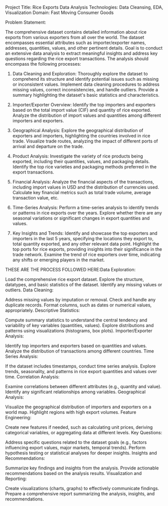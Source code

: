 Project Title: Rice Exports Data Analysis
Technologies: Data Cleansing, EDA, Visualization
Domain: Fast Moving Consumer Goods

Problem Statement:
 
The comprehensive dataset contains detailed information about rice exports from various exporters from all over the world. The dataset encompasses essential attributes such as importer/exporter names, addresses, quantities, values, and other pertinent details. Goal is to conduct an extensive data analysis to extract meaningful insights and address key questions regarding the rice export transactions. The analysis should encompass the following processes:

1. Data Cleaning and Exploration:
Thoroughly explore the dataset to comprehend its structure and identify potential issues such as missing or inconsistent values.
Implement data cleaning procedures to address missing values, correct inconsistencies, and handle outliers.
Provide a summary highlighting the dataset's basic statistics and characteristics.


2. Importer/Exporter Overview:
Identify the top importers and exporters based on the total import value (CIF) and quantity of rice exported.
Analyze the distribution of import values and quantities among different importers and exporters.
3. Geographical Analysis:
Explore the geographical distribution of exporters and importers, highlighting the countries involved in rice trade.
Visualize trade routes, analyzing the impact of different ports of arrival and departure on the trade.

4. Product Analysis:
Investigate the variety of rice products being exported, including their quantities, values, and packaging details.
Identify the top rice varieties and packaging methods preferred in the export transactions.

5. Financial Analysis:
Analyze the financial aspects of the transactions, including import values in USD and the distribution of currencies used.
Calculate key financial metrics such as total trade volume, average transaction value, etc.

6. Time-Series Analysis:
Perform a time-series analysis to identify trends or patterns in rice exports over the years.
Explore whether there are any seasonal variations or significant changes in export quantities and values.

7. Key Insights and Trends:
Identify and showcase the top exporters and importers in the last 5 years, specifying the locations they export to, total quantity exported, and any other relevant data point.
Highlight the top ports for rice exports, providing insights into their significance in the trade network.
Examine the trend of rice exporters over time, indicating any shifts or emerging players in the market.


THESE ARE THE PROCESS FOLLOWED HERE:Data Exploration:

Load the comprehensive rice export dataset.
Explore the structure, datatypes, and basic statistics of the dataset.
Identify any missing values or outliers.
Data Cleaning:

Address missing values by imputation or removal.
Check and handle any duplicate records.
Format columns, such as dates or numerical values, appropriately.
Descriptive Statistics:

Compute summary statistics to understand the central tendency and variability of key variables (quantities, values).
Explore distributions and patterns using visualizations (histograms, box plots).
Importer/Exporter Analysis:

Identify top importers and exporters based on quantities and values.
Analyze the distribution of transactions among different countries.
Time Series Analysis:

If the dataset includes timestamps, conduct time series analysis.
Explore trends, seasonality, and patterns in rice export quantities and values over time.
Correlation Analysis:

Examine correlations between different attributes (e.g., quantity and value).
Identify any significant relationships among variables.
Geographical Analysis:

Visualize the geographical distribution of importers and exporters on a world map.
Highlight regions with high export volumes.
Feature Engineering:

Create new features if needed, such as calculating unit prices, deriving categorical variables, or aggregating data at different levels.
Key Questions:

Address specific questions related to the dataset goals (e.g., factors influencing export values, major markets, temporal trends).
Perform hypothesis testing or statistical analyses for deeper insights.
Insights and Recommendations:

Summarize key findings and insights from the analysis.
Provide actionable recommendations based on the analysis results.
Visualization and Reporting:

Create visualizations (charts, graphs) to effectively communicate findings.
Prepare a comprehensive report summarizing the analysis, insights, and recommendations.
